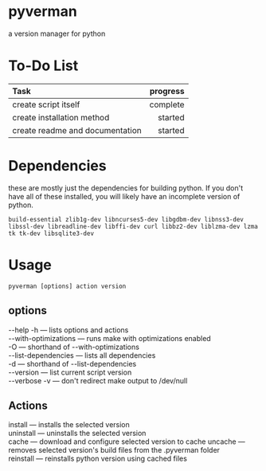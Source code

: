 # pyverman
 a version manager for python

 # To-Do List
 |Task                            | progress   |
 |:-------------------------------|-----------:|
 | create script itself           | complete   |
 | create installation method     | started    |
 | create readme and documentation| started    |

# Dependencies
these are mostly just the dependencies for building python. If you don't have all of these installed, you will likely have an incomplete version of python.

```
build-essential zlib1g-dev libncurses5-dev libgdbm-dev libnss3-dev libssl-dev libreadline-dev libffi-dev curl libbz2-dev liblzma-dev lzma tk tk-dev libsqlite3-dev
```

# Usage
```
pyverman [options] action version
```
## options
--help -h — lists options and actions  
--with-optimizations — runs make with optimizations enabled  
-O — shorthand of --with-optimizations  
--list-dependencies — lists all dependencies  
-d — shorthand of --list-dependencies  
--version — list current script version  
--verbose -v — don't redirect make output to /dev/null

## Actions
install — installs the selected version  
uninstall — uninstalls the selected version  
cache — download and configure selected version to cache
uncache — removes selected version's build files from the .pyverman folder  
reinstall — reinstalls python version using cached files

